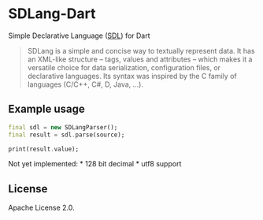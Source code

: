 # SDLang-Dart
Simple Declarative Language ([SDL](https://sdlang.org/)) for Dart

> SDLang is a simple and concise way to textually represent data. It has an XML-like structure – tags, values and attributes – which makes it a versatile choice for data serialization, configuration files, or declarative languages. Its syntax was inspired by the C family of languages (C/C++, C#, D, Java, …).

## Example usage

```dart
final sdl = new SDLangParser();
final result = sdl.parse(source);

print(result.value);
```

Not yet implemented:
    * 128 bit decimal
    * utf8 support

## License
Apache License 2.0.